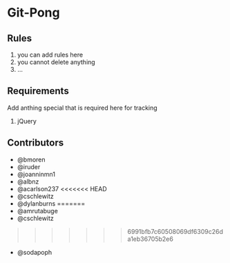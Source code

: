 Git-Pong
=========
Rules
-----------
1. you can add rules here
2. you cannot delete anything
3. ...

Requirements
-----------
Add anthing special that is required here for tracking

1. jQuery

Contributors
-----------
- @bmoren
- @iruder
- @joanninmn1
- @albnz
- @acarlson237
<<<<<<< HEAD
- @cschlewitz
- @dylanburns
=======
- @amrutabuge
- @cschlewitz
>>>>>>> 6991bfb7c60508069df6309c26da1eb36705b2e6
- @sodapoph
